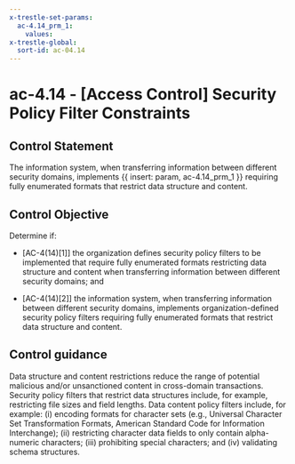 ```yaml
---
x-trestle-set-params:
  ac-4.14_prm_1:
    values:
x-trestle-global:
  sort-id: ac-04.14
---
```


# ac-4.14 - \[Access Control\] Security Policy Filter Constraints

## Control Statement

The information system, when transferring information between different security domains, implements {{ insert: param, ac-4.14_prm_1 }} requiring fully enumerated formats that restrict data structure and content.

## Control Objective

Determine if:

- \[AC-4(14)[1]\] the organization defines security policy filters to be implemented that require fully enumerated formats restricting data structure and content when transferring information between different security domains; and

- \[AC-4(14)[2]\] the information system, when transferring information between different security domains, implements organization-defined security policy filters requiring fully enumerated formats that restrict data structure and content.

## Control guidance

Data structure and content restrictions reduce the range of potential malicious and/or unsanctioned content in cross-domain transactions. Security policy filters that restrict data structures include, for example, restricting file sizes and field lengths. Data content policy filters include, for example: (i) encoding formats for character sets (e.g., Universal Character Set Transformation Formats, American Standard Code for Information Interchange); (ii) restricting character data fields to only contain alpha-numeric characters; (iii) prohibiting special characters; and (iv) validating schema structures.
